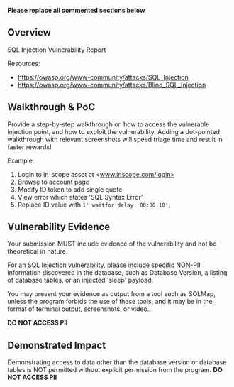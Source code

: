 **Please replace all commented sections below**
## Overview

SQL Injection Vulnerability Report

Resources:
 - https://owasp.org/www-community/attacks/SQL_Injection
 - https://owasp.org/www-community/attacks/Blind_SQL_Injection

## Walkthrough & PoC

Provide a step-by-step walkthrough on how to access the vulnerable injection point, and how to exploit the vulnerability.
Adding a dot-pointed walkthrough with relevant screenshots will speed triage time and result in faster rewards!

Example:
1. Login to in-scope asset at <www.inscope.com/login>
1. Browse to account page
1. Modify ID token to add single quote
1. View error which states 'SQL Syntax Error'
1. Replace ID value with `1' waitfor delay '00:00:10'; `

## Vulnerability Evidence

Your submission MUST include evidence of the vulnerability and not be theoretical in nature.

For an SQL Injection vulnerability, please include specific NON-PII information discovered in the database, such as Database Version, a listing of database tables, or an injected 'sleep' payload.

You may present your evidence as output from a tool such as SQLMap, unless the program forbids the use of these tools, and it may be in the format of terminal output, screenshots, or video..

**DO NOT ACCESS PII**

## Demonstrated Impact

Demonstrating access to data other than the database version or database tables is NOT permitted without explicit permission from the program.
**DO NOT ACCESS PII**

